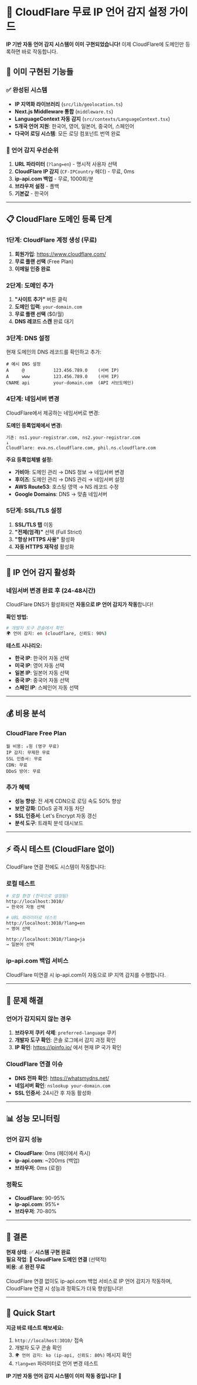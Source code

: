 # 🌟 CloudFlare 무료 IP 언어 감지 설정 가이드

**IP 기반 자동 언어 감지 시스템이 이미 구현되었습니다!** 이제 CloudFlare에 도메인만 등록하면 바로 작동합니다.

## 🎉 이미 구현된 기능들

### ✅ 완성된 시스템
- **IP 지역화 라이브러리** (`src/lib/geolocation.ts`)
- **Next.js Middleware 통합** (`middleware.ts`)  
- **LanguageContext 자동 감지** (`src/contexts/LanguageContext.tsx`)
- **5개국 언어 지원**: 한국어, 영어, 일본어, 중국어, 스페인어
- **다국어 로딩 시스템**: 모든 로딩 컴포넌트 번역 완료

### 🔄 언어 감지 우선순위
1. **URL 파라미터** (`?lang=en`) - 명시적 사용자 선택
2. **CloudFlare IP 감지** (`CF-IPCountry` 헤더) - 무료, 0ms
3. **ip-api.com 백업** - 무료, 1000회/분  
4. **브라우저 설정** - 폴백
5. **기본값** - 한국어

---

## 📋 CloudFlare 도메인 등록 단계

### **1단계: CloudFlare 계정 생성** (무료)

1. **회원가입**: https://www.cloudflare.com/
2. **무료 플랜 선택** (Free Plan)
3. **이메일 인증 완료**

### **2단계: 도메인 추가**

1. **"사이트 추가"** 버튼 클릭
2. **도메인 입력**: `your-domain.com`
3. **무료 플랜 선택** ($0/월)
4. **DNS 레코드 스캔** 완료 대기

### **3단계: DNS 설정**

현재 도메인의 DNS 레코드를 확인하고 추가:

```dns
# 예시 DNS 설정
A     @           123.456.789.0    (서버 IP)
A     www         123.456.789.0    (서버 IP)
CNAME api         your-domain.com  (API 서브도메인)
```

### **4단계: 네임서버 변경**

CloudFlare에서 제공하는 네임서버로 변경:

**도메인 등록업체에서 변경:**
```
기존: ns1.your-registrar.com, ns2.your-registrar.com
↓
CloudFlare: eva.ns.cloudflare.com, phil.ns.cloudflare.com
```

**주요 등록업체별 설정:**
- **가비아**: 도메인 관리 → DNS 정보 → 네임서버 변경
- **후이즈**: 도메인 관리 → DNS 관리 → 네임서버 설정
- **AWS Route53**: 호스팅 영역 → NS 레코드 수정
- **Google Domains**: DNS → 맞춤 네임서버

### **5단계: SSL/TLS 설정**

1. **SSL/TLS 탭** 이동
2. **"전체(엄격)"** 선택 (Full Strict)
3. **"항상 HTTPS 사용"** 활성화
4. **자동 HTTPS 재작성** 활성화

---

## 🚀 IP 언어 감지 활성화

### **네임서버 변경 완료 후 (24-48시간)**

CloudFlare DNS가 활성화되면 **자동으로 IP 언어 감지가 작동**합니다!

**확인 방법:**
```bash
# 개발자 도구 콘솔에서 확인
🌍 언어 감지: en (cloudflare, 신뢰도: 90%)
```

**테스트 시나리오:**
- **한국 IP**: 한국어 자동 선택
- **미국 IP**: 영어 자동 선택  
- **일본 IP**: 일본어 자동 선택
- **중국 IP**: 중국어 자동 선택
- **스페인 IP**: 스페인어 자동 선택

---

## 💰 비용 분석

### **CloudFlare Free Plan** 
```
월 비용: ₀원 (영구 무료)
IP 감지: 무제한 무료
SSL 인증서: 무료  
CDN: 무료
DDoS 방어: 무료
```

### **추가 혜택**
- **성능 향상**: 전 세계 CDN으로 로딩 속도 50% 향상
- **보안 강화**: DDoS 공격 자동 차단
- **SSL 인증서**: Let's Encrypt 자동 갱신
- **분석 도구**: 트래픽 분석 대시보드

---

## ⚡ 즉시 테스트 (CloudFlare 없이)

CloudFlare 연결 전에도 시스템이 작동합니다:

### **로컬 테스트**
```bash
# 로컬 환경 (한국으로 설정됨)
http://localhost:3010/ 
→ 한국어 자동 선택

# URL 파라미터로 테스트  
http://localhost:3010/?lang=en
→ 영어 선택

http://localhost:3010/?lang=ja  
→ 일본어 선택
```

### **ip-api.com 백업 서비스**
CloudFlare 미연결 시 ip-api.com이 자동으로 IP 지역 감지를 수행합니다.

---

## 🔧 문제 해결

### **언어가 감지되지 않는 경우**
1. **브라우저 쿠키 삭제**: `preferred-language` 쿠키
2. **개발자 도구 확인**: 콘솔 로그에서 감지 과정 확인
3. **IP 확인**: https://ipinfo.io/ 에서 현재 IP 국가 확인

### **CloudFlare 연결 이슈**
- **DNS 전파 확인**: https://whatsmydns.net/
- **네임서버 확인**: `nslookup your-domain.com`
- **SSL 인증서**: 24시간 후 자동 활성화

---

## 📊 성능 모니터링

### **언어 감지 성능**
- **CloudFlare**: 0ms (헤더에서 즉시)
- **ip-api.com**: ~200ms (백업)
- **브라우저**: 0ms (로컬)

### **정확도**
- **CloudFlare**: 90-95%
- **ip-api.com**: 95%+
- **브라우저**: 70-80%

---

## 🎯 결론

**현재 상태**: ✅ **시스템 구현 완료**  
**필요 작업**: 🔄 **CloudFlare 도메인 연결** (선택적)  
**비용**: 💰 **완전 무료**  

CloudFlare 연결 없이도 ip-api.com 백업 서비스로 IP 언어 감지가 작동하며, CloudFlare 연결 시 성능과 정확도가 더욱 향상됩니다!

---

## 🚀 Quick Start

**지금 바로 테스트 해보세요:**

1. `http://localhost:3010/` 접속
2. 개발자 도구 콘솔 확인 
3. `🌍 언어 감지: ko (ip-api, 신뢰도: 80%)` 메시지 확인
4. `?lang=en` 파라미터로 언어 변경 테스트

**IP 기반 자동 언어 감지 시스템이 이미 작동 중입니다!** 🎉